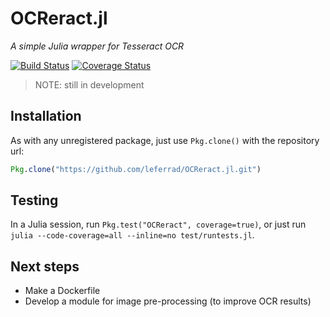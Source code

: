 # OCReract.jl

*A simple Julia wrapper for Tesseract OCR*

[![Build Status](https://travis-ci.org/leferrad/OCReract.jl.svg?branch=master)](https://travis-ci.org/leferrad/OCReract.jl)
[![Coverage Status](https://coveralls.io/repos/github/leferrad/OCReract.jl/badge.svg?branch=master)](https://coveralls.io/github/leferrad/OCReract.jl?branch=master)

> NOTE: still in development

## Installation

As with any unregistered package, just use `Pkg.clone()` with the repository url:

```julia
Pkg.clone("https://github.com/leferrad/OCReract.jl.git")
```

## Testing

In a Julia session, run `Pkg.test("OCReract", coverage=true)`, or just run `julia --code-coverage=all --inline=no test/runtests.jl`.

## Next steps
- Make a Dockerfile
- Develop a module for image pre-processing (to improve OCR results)